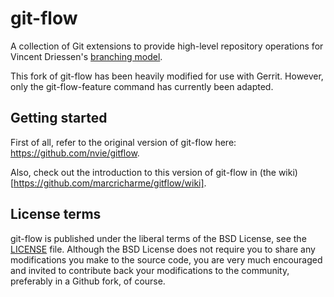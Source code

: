 git-flow
========

A collection of Git extensions to provide high-level repository operations
for Vincent Driessen's [branching model](http://nvie.com/git-model "original
blog post").

This fork of git-flow has been heavily modified for use with Gerrit.
However, only the git-flow-feature command has currently been adapted.

Getting started
---------------

First of all, refer to the original version of git-flow here: <https://github.com/nvie/gitflow>.

Also, check out the introduction to this version of git-flow in (the wiki)[https://github.com/marcricharme/gitflow/wiki].

License terms
-------------
git-flow is published under the liberal terms of the BSD License, see the
[LICENSE](LICENSE) file. Although the BSD License does not require you to share
any modifications you make to the source code, you are very much encouraged and
invited to contribute back your modifications to the community, preferably
in a Github fork, of course.


